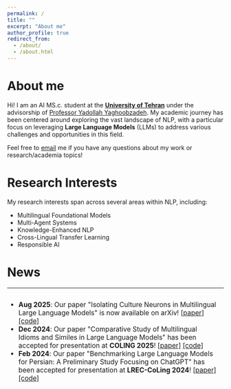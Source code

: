 ```yaml
---
permalink: /
title: ""
excerpt: "About me"
author_profile: true
redirect_from: 
  - /about/
  - /about.html
---
```


About me
======
Hi! I am an AI MS.c. student at the <b>[University of Tehran](https://www.ut.ac.ir/en)</b> under the advisorship of [Professor Yadollah Yaghoobzadeh](https://yyaghoobzadeh.github.io/). My academic journey has been centered around exploring the vast landscape of NLP, with a particular focus on leveraging <b>Large Language Models</b> (LLMs) to address various challenges and opportunities in this field.

<!-- Previously, I recieved my master's degree at the <b>University of Tehran</b> advised by [Prof. Yadollah Yaghoobzadeh]
<!-- (https://yyaghoobzadeh.github.io/){:target="_blank"} on natural language processing (NLP).

<!-- and [Prof. Mohammad Taher Pilehvar](https://pilehvar.github.io/){:target="_blank"}.
<!-- Hi! I am a master's student at the <b>University of Tehran</b>, and I have the pleasure of working with [Mohammad Taher Pilehvar](https://pilehvar.github.io/){:target="_blank"}, [Yadollah Yaghoobzadeh](https://yyaghoobzadeh.github.io/){:target="_blank"}, and [Azadeh Shakery](https://ece.ut.ac.ir/en/~shakery){:target="_blank"} on natural language processing (NLP) and deep learning. -->

Feel free to [email](mailto:namazifard.ut.ac.ir) me if you have any questions about my work or research/academia topics!

Research Interests
======

My research interests span across several areas within NLP, including:

- Multilingual Foundational Models
- Multi-Agent Systems
- Knowledge-Enhanced NLP
- Cross-Lingual Transfer Learning
- Responsible AI

News
======
------
<font size="3">
<div style="overflow-y: auto; max-height: 300px; padding-right: 10px; font-size: 15.5px;">
<ul>
	<li>
		<b>Aug 2025</b>: Our paper "Isolating Culture Neurons in Multilingual Large Language Models" is now available on arXiv!
		<a href="https://arxiv.org/abs/2508.02241" target="_blank">[paper]</a>
		<a href="https://github.com/namazifard/Culture_Neurons" target="_blank">[code]</a>
	</li>
	<li>
		<b>Dec 2024</b>: Our paper "Comparative Study of Multilingual Idioms and Similes in Large Language Models" has been accepted for presentation at <b>COLING 2025</b>!
		<a href="https://aclanthology.org/2025.coling-main.580/" target="_blank">[paper]</a>
		<a href="https://github.com/namazifard/multilingual-idioms-similes" target="_blank">[code]</a>
	</li>
	<li>
		<b>Feb 2024</b>: Our paper "Benchmarking Large Language Models for Persian: A Preliminary Study Focusing on ChatGPT" has been accepted for presentation at <b>LREC-CoLing 2024</b>!
		<a href="https://aclanthology.org/2024.lrec-main.197/" target="_blank">[paper]</a>
		<a href="https://github.com/Ipouyall/Benchmarking_ChatGPT_for_Persian" target="_blank">[code]</a>
	</li>
</ul>
</div>
</font>
